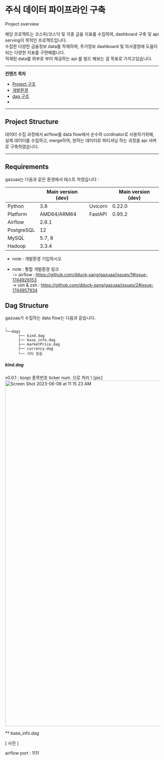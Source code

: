 # 주식 데이터 파이프라인 구축

Project overview

해당 프로젝트는 코스피/코스닥 및 각종 금융 지표를 수집하여, dashboard 구축 및 api serving이 목적인 프로젝트입니다. \
수집한 다양한 금융정보 data를 적재하여, 주가정보 dashboard 및 의사결정에 도움이 되는 다양한 지표를 구현해봅니다. \
적재된 data를 외부로 부터 제공하는 api 를 빌드 해보는 걸 목표로 가지고있습니다.

---

**컨텐츠 목차**

- [Project 구조](#project-structure)
- [개발환경](#requirements)
- [dag 구조](#dag-structure)
- 
---

## Project Structure

데이터 수집 과정에서 airflow를 data flow에서 순수하 cordinator로 사용하기위해, 실제 데이터를 수집하고, merge하여, 원하는 데이터로 파티셔닝 하는 과정을 api 서버로 구축하였습니다. 

---

## Requirements

gazuaa는 다음과 같은 환경에서 테스트 하였습니다 :

|             | Main version (dev)           |             | Main version (dev)           |
|-------------|------------------------------|-------------|------------------------------|
| Python      | 3.8                          | Uvicorn     | 0.22.0                       |
| Platform    | AMD64/ARM64                  | FastAPI     | 0.95.2                       |
| Airflow     | 2.6.1                        |             |                              |
| PostgreSQL  | 12                           |             |                              |
| MySQL       | 5.7, 8                       |             |                              |
| Hadoop      | 3.3.4                        |             |                              |


* note : 개발환경 기입하시오

* note : 통합 개발환경 링크 \
      -> airflow : https://github.com/dduck-sang/gazuaa/issues/1#issue-1744926153 \
      -> vim & zsh : https://github.com/dduck-sang/gazuaa/issues/2#issue-1744957934


## Dag Structure

gazuaa가 수집하는 data flow는 다음과 같습니다.

```
. 
└──dags 
      ├── kind.dag 
      ├── base_info.dag 
      ├── marketPrice.dag 
      ├── currency.dag 
      └── 기타 등등 
```
<h5> kind.dag </h5>
v0.0.1 : kospi 종목번호 ticker num. 으로 처리 \
[pic]

<img width="1128" alt="Screen Shot 2023-06-08 at 11 15 23 AM" src="https://github.com/dduck-sang/gazuaa/assets/23203791/ab2b4dea-4620-4139-8993-816fc7be263c">

** base_info.dag 

[ 사진 ]

airflow port : 1111
